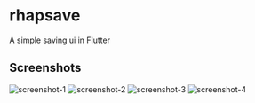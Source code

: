 # rhapsave
A simple saving ui in Flutter

## Screenshots
![screenshot-1](./screenshots/screenshot-1.png)
![screenshot-2](./screenshots/screenshot-2.png)
![screenshot-3](./screenshots/screenshot-3.png)
![screenshot-4](./screenshots/screenshot-4.png)
